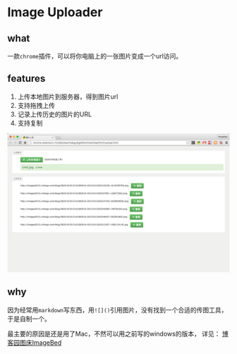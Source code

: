 # Image Uploader


## what
一款`chrome`插件，可以将你电脑上的一张图片变成一个url访问。

## features 
1. 上传本地图片到服务器，得到图片url
2. 支持拖拽上传
3. 记录上传历史的图片的URL
4. 支持复制

![](./docs/screenshot.png)

## why
因为经常用`markdown`写东西，用`![]()`引用图片，没有找到一个合适的传图工具，于是自制一个。

最主要的原因是还是用了Mac，不然可以用之前写的windows的版本，
详见： [博客园图床ImageBed](https://github.com/FrankFan/CnblogsImageBed)